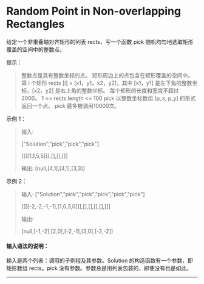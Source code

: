 # Random Point in Non-overlapping Rectangles
给定一个非重叠轴对齐矩形的列表 rects，写一个函数 pick 随机均匀地选取矩形覆盖的空间中的整数点。

提示：

> 整数点是具有整数坐标的点。
> 矩形周边上的点包含在矩形覆盖的空间中。
> 第 i 个矩形 rects [i] = [x1，y1，x2，y2]，其中 [x1，y1] 是左下角的整数坐标，[x2，y2] 是右上角的整数坐标。
> 每个矩形的长度和宽度不超过 2000。
> 1 <= rects.length <= 100
> pick 以整数坐标数组 [p_x, p_y] 的形式返回一个点。
> pick 最多被调用10000次。

示例 1：

> 输入: 
> 
> ["Solution","pick","pick","pick"]
> 
> [[[[1,1,5,5]]],[],[],[]]
> 
> 输出: 
> [null,[4,1],[4,1],[3,3]]

示例 2：

> 输入: 
> ["Solution","pick","pick","pick","pick","pick"]
> 
> [[[[-2,-2,-1,-1],[1,0,3,0]]],[],[],[],[],[]]
> 
> 输出: 
> 
> [null,[-1,-2],[2,0],[-2,-1],[3,0],[-2,-2]]
> 
>

#### 输入语法的说明：

输入是两个列表：调用的子例程及其参数。Solution 的构造函数有一个参数，即矩形数组 rects。pick 没有参数。参数总是用列表包装的，即使没有也是如此。

---------------------

